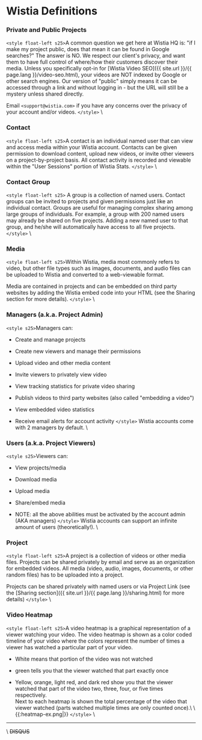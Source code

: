 # Wistia Definitions

### Private and Public Projects

`<style float-left s25>`A common question we get here at Wistia HQ is: "if I make my project public, does that mean it can be found in Google searches?" The answer is NO. We respect our client's privacy, and want them to have full control of where/how their customers discover their media. Unless you specifically opt-in for [Wistia Video SEO]({{ site.url }}/{{ page.lang }}/video-seo.html), your videos are NOT indexed by Google or other search engines.  Our version of "public" simply means it can be accessed through a link and without logging in - but the URL will still be a mystery unless shared directly.

Email `<support@wistia.com>` if you have any concerns over the privacy of your account and/or videos.
`</style>`
\\


### Contact

`<style float-left s25>`A contact is an individual named user that can view and access media within your Wistia account. Contacts can be given permission to download content, upload new videos, or invite other viewers on a project-by-project basis. All contact activity is recorded and viewable within the "User Sessions" portion of Wistia Stats.
`</style>`
\\
### Contact Group

`<style float-left s25>`
A group is a collection of named users.  Contact groups can be invited to projects and given permissions just like an individual contact. Groups are useful for managing complex sharing among large groups of individuals. For example, a group with 200 named users may already be shared on five projects. Adding a new named user to that group, and he/she will automatically have access to all five projects.
`</style>`
\\
### Media

`<style float-left s25>`Within Wistia, media most commonly refers to video, but other file types such as images, documents, and audio files can be uploaded to Wistia and converted to a web-viewable format.

Media are contained in projects and can be embedded on third party websites by adding the Wistia embed code into your HTML (see the Sharing section for more details).
`</style>`
\\
### Managers (a.k.a. Project Admin)

`<style s25>`Managers can:

*  Create and manage projects

*  Create new viewers and manage their permissions

*  Upload video and other media content

*  Invite viewers to privately view video

*  View tracking statistics for private video sharing

*  Publish videos to third party websites (also called "embedding a video")

*  View embedded video statistics

*  Receive email alerts for account activity
`</style>`
Wistia accounts come with 2 managers by default.
\\
### Users (a.k.a. Project Viewers)

`<style s25>`Viewers can:

*  View projects/media 

*  Download media

*  Upload media

*  Share/embed media

*  NOTE: all the above abilities must be activated by the account admin (AKA managers)
`</style>`
Wistia accounts can support an infinite amount of users (theoretically!).
\\
### Project

`<style float-left s25>`A project is a collection of videos or other media files.  Projects can be shared privately by email and serve as an organization for embedded videos. All media (video, audio, images, documents, or other random files) has to be uploaded into a project.  

Projects can be shared privately with named users or via Project Link (see the [Sharing section]({{ site.url }}/{{ page.lang }}/sharing.html) for more details)
`</style>`
\\

### Video Heatmap

`<style float-left s25>`A video heatmap is a graphical representation of a viewer watching your video.  The video heatmap is shown as a color coded timeline of your video where the colors represent the number of times a viewer has watched a particular part of your video. 

*  White means that portion of the video was not watched

*  green tells you that the viewer watched that part exactly once

*  Yellow, orange, light red, and dark red show you that the viewer watched that part of the video two, three, four, or five times respectively.  
Next to each heatmap is shown the total percentage of the video that viewer watched (parts watched multiple times are only counted once).\\
\\
{{:heatmap-ex.png|}}
`</style>`
\\

----
\\
~~DISQUS~~

